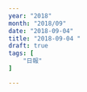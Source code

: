 ```yaml
---
year: "2018"
month: "2018/09"
date: "2018-09-04"
title: "2018-09-04 "
draft: true
tags: [
    "日報"
]

---
```


